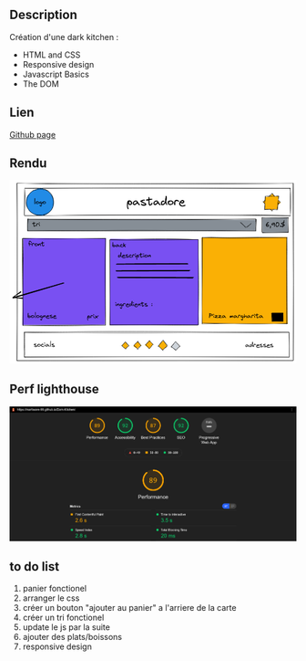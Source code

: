 ## Description

Création d'une dark kitchen : 
- HTML and CSS
- Responsive design
- Javascript Basics
- The DOM

## Lien

[Github page](https://Martiware-99.github.io/Dark-Kitchen/)

## Rendu

![Rendu](images/rendu.png)

## Perf lighthouse

![Perf](images/perf.png)

## to do list
1. panier fonctionel
2. arranger le css
3. créer un bouton "ajouter au panier" a l'arriere de la carte
4. créer un tri fonctionel
5. update le js par la suite
6. ajouter des plats/boissons
7. responsive design

